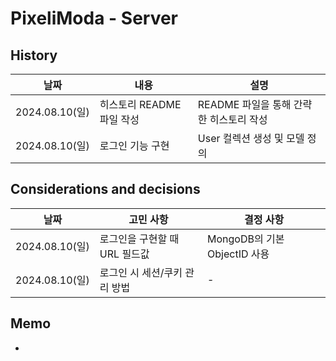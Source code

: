# PixeliModa - Server

## History

| 날짜           | 내용                      | 설명                                    |
| -------------- | ------------------------- | --------------------------------------- |
| 2024.08.10(일) | 히스토리 README 파일 작성 | README 파일을 통해 간략한 히스토리 작성 |
| 2024.08.10(일) | 로그인 기능 구현          | User 컬렉션 생성 및 모델 정의           |

## Considerations and decisions

| 날짜           | 고민 사항                     | 결정 사항                    |
| -------------- | ----------------------------- | ---------------------------- |
| 2024.08.10(일) | 로그인을 구현할 때 URL 필드값 | MongoDB의 기본 ObjectID 사용 |
| 2024.08.10(일) | 로그인 시 세션/쿠키 관리 방법 | -                            |

## Memo

-
